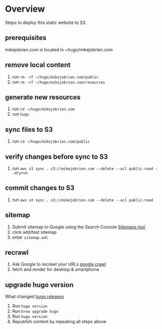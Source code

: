 # Overview
Steps to deploy this static website to S3.

## prerequisites
mikejobrien.com is located in ~hugo/mikejobrien.com

## remove local content
1. run `rm -rf ~/hugo/mikejobrien.com/public`
1. run `rm -rf ~/hugo/mikejobrien.com/resources`

## generate new resources
1. run `cd ~/hugo/mikejobrien.com`
2. run `hugo`

## sync files to S3
1. run `cd ~/hugo/mikejobrien.com/public`

## verify changes before sync to S3
1. run `aws s3 sync . s3://mikejobrien.com --delete --acl public-read --dryrun`

## commit changes to S3
1. run `aws s3 sync . s3://mikejobrien.com --delete --acl public-read`

## sitemap
1. Submit sitemap to Google using the Search Console [Sitemaps tool](https://search.google.com/search-console/sitemaps)
2. click add/test sitemap
3. enter `sitemap.xml`

## recrawl
1. Ask Google to recrawl your URLs [google crawl](https://search.google.com/search-console)
2. fetch and render for desktop & smartphone

## upgrade hugo version
What changed [hugo releases](https://github.com/gohugoio/hugo/releases)
1. Run `hugo version`
2. Run `brew upgrade hugo`
3. Run `hugo version`
4. Republish content by repeating all steps above